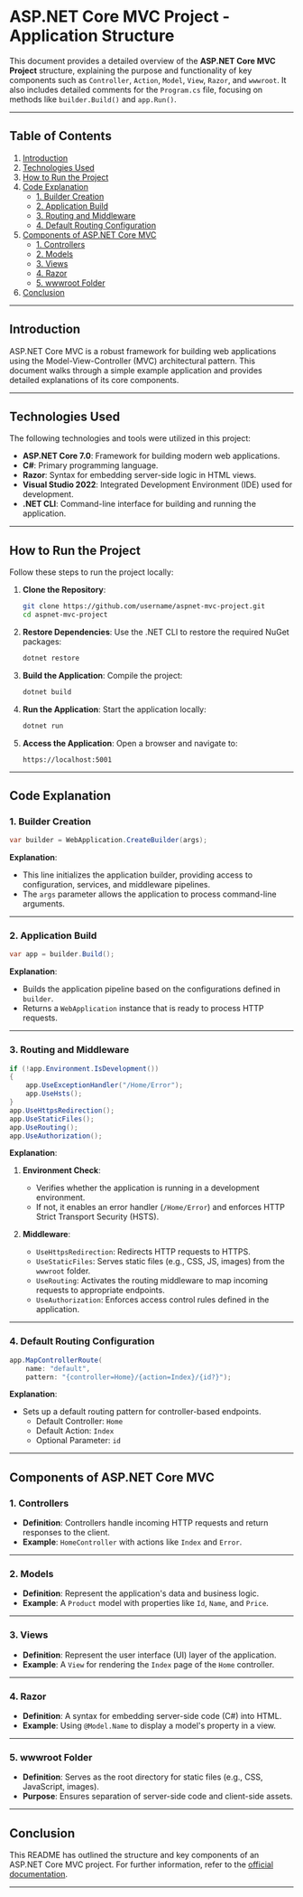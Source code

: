 
# ASP.NET Core MVC Project - Application Structure

This document provides a detailed overview of the **ASP.NET Core MVC Project** structure, explaining the purpose and functionality of key components such as `Controller`, `Action`, `Model`, `View`, `Razor`, and `wwwroot`. It also includes detailed comments for the `Program.cs` file, focusing on methods like `builder.Build()` and `app.Run()`.

---

## Table of Contents

1. [Introduction](#introduction)
2. [Technologies Used](#technologies-used)
3. [How to Run the Project](#how-to-run-the-project)
4. [Code Explanation](#code-explanation)
    - [1. Builder Creation](#1-builder-creation)
    - [2. Application Build](#2-application-build)
    - [3. Routing and Middleware](#3-routing-and-middleware)
    - [4. Default Routing Configuration](#4-default-routing-configuration)
5. [Components of ASP.NET Core MVC](#components-of-aspnet-core-mvc)
    - [1. Controllers](#1-controllers)
    - [2. Models](#2-models)
    - [3. Views](#3-views)
    - [4. Razor](#4-razor)
    - [5. wwwroot Folder](#5-wwwroot-folder)
6. [Conclusion](#conclusion)

---

## Introduction

ASP.NET Core MVC is a robust framework for building web applications using the Model-View-Controller (MVC) architectural pattern. This document walks through a simple example application and provides detailed explanations of its core components.

---

## Technologies Used

The following technologies and tools were utilized in this project:

- **ASP.NET Core 7.0**: Framework for building modern web applications.
- **C#**: Primary programming language.
- **Razor**: Syntax for embedding server-side logic in HTML views.
- **Visual Studio 2022**: Integrated Development Environment (IDE) used for development.
- **.NET CLI**: Command-line interface for building and running the application.

---

## How to Run the Project

Follow these steps to run the project locally:

1. **Clone the Repository**:
   ```bash
   git clone https://github.com/username/aspnet-mvc-project.git
   cd aspnet-mvc-project
   ```

2. **Restore Dependencies**:
   Use the .NET CLI to restore the required NuGet packages:
   ```bash
   dotnet restore
   ```

3. **Build the Application**:
   Compile the project:
   ```bash
   dotnet build
   ```

4. **Run the Application**:
   Start the application locally:
   ```bash
   dotnet run
   ```

5. **Access the Application**:
   Open a browser and navigate to:
   ```
   https://localhost:5001
   ```

---

## Code Explanation

### 1. Builder Creation

```csharp
var builder = WebApplication.CreateBuilder(args);
```

**Explanation**:
- This line initializes the application builder, providing access to configuration, services, and middleware pipelines.
- The `args` parameter allows the application to process command-line arguments.

---

### 2. Application Build

```csharp
var app = builder.Build();
```

**Explanation**:
- Builds the application pipeline based on the configurations defined in `builder`.
- Returns a `WebApplication` instance that is ready to process HTTP requests.

---

### 3. Routing and Middleware

```csharp
if (!app.Environment.IsDevelopment())
{
    app.UseExceptionHandler("/Home/Error");
    app.UseHsts();
}
app.UseHttpsRedirection();
app.UseStaticFiles();
app.UseRouting();
app.UseAuthorization();
```

**Explanation**:
1. **Environment Check**:
   - Verifies whether the application is running in a development environment.
   - If not, it enables an error handler (`/Home/Error`) and enforces HTTP Strict Transport Security (HSTS).

2. **Middleware**:
   - `UseHttpsRedirection`: Redirects HTTP requests to HTTPS.
   - `UseStaticFiles`: Serves static files (e.g., CSS, JS, images) from the `wwwroot` folder.
   - `UseRouting`: Activates the routing middleware to map incoming requests to appropriate endpoints.
   - `UseAuthorization`: Enforces access control rules defined in the application.

---

### 4. Default Routing Configuration

```csharp
app.MapControllerRoute(
    name: "default",
    pattern: "{controller=Home}/{action=Index}/{id?}");
```

**Explanation**:
- Sets up a default routing pattern for controller-based endpoints.
  - Default Controller: `Home`
  - Default Action: `Index`
  - Optional Parameter: `id`

---

## Components of ASP.NET Core MVC

### 1. Controllers

- **Definition**: Controllers handle incoming HTTP requests and return responses to the client.
- **Example**: `HomeController` with actions like `Index` and `Error`.

---

### 2. Models

- **Definition**: Represent the application's data and business logic.
- **Example**: A `Product` model with properties like `Id`, `Name`, and `Price`.

---

### 3. Views

- **Definition**: Represent the user interface (UI) layer of the application.
- **Example**: A `View` for rendering the `Index` page of the `Home` controller.

---

### 4. Razor

- **Definition**: A syntax for embedding server-side code (C#) into HTML.
- **Example**: Using `@Model.Name` to display a model's property in a view.

---

### 5. wwwroot Folder

- **Definition**: Serves as the root directory for static files (e.g., CSS, JavaScript, images).
- **Purpose**: Ensures separation of server-side code and client-side assets.

---

## Conclusion

This README has outlined the structure and key components of an ASP.NET Core MVC project. For further information, refer to the [official documentation](https://learn.microsoft.com/en-us/aspnet/core).

---
